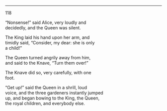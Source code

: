 ---
118 

“Nonsense!” said Alice, very loudly and  
decidedly, and the Queen was silent.

The King laid his hand upon her arm, and  
timidly said, “Consider, my dear: she is only  
a child!”

The Queen turned angrily away from him,  
and said to the Knave, “Turn them over!”

The Knave did so, very carefully, with one  
foot.

“Get up!” said the Queen in a shrill, loud  
voice, and the three gardeners instantly jumped  
up, and began bowing to the King, the Queen,  
the royal children, and everybody else.
